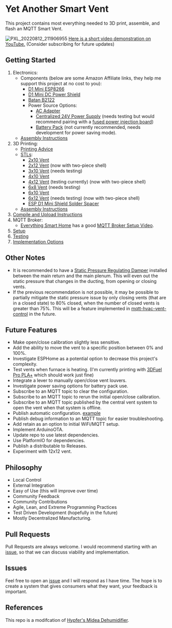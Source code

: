 # Yet Another Smart Vent

This project contains most everything needed to 3D print, assemble, and flash an MQTT Smart Vent.

![PXL_20220812_211906955](https://user-images.githubusercontent.com/4724577/184465351-95fdbfe1-2a6a-43a4-8e92-827d9840c7b6.jpg)
[Here is a short video demonstration on YouTube.](https://youtu.be/ANneINQjgso) 
(Consider subscribing for future updates)

## Getting Started
1. Electronics:
    - Components (below are some Amazon Affiliate links, they help me support this project at no cost to you):
        - [D1 Mini ESP8266](https://amzn.to/3AmQJJu)
        - [D1 Mini DC Power Shield](https://amzn.to/3AiCEwD)
        - [Batan B2122](https://www.adafruit.com/product/1450)
        - Power Source Options:
            - [AC Adapter](https://amzn.to/3Ctc5ri)
            - [Centralized 24V Power Supply](https://amzn.to/3Am2Er9) (needs testing but would recommend pairing with a [fused power injection board](https://www.holidaycoro.com/product-p/1308.htm))
            - [Battery Pack](https://amzn.to/3AHrQd2) (not currently recommended, needs development for power saving mode).
    - [Assembly Instructions](/docs/ELECTRONICS_ASSEMBLY.md)
2. 3D Printing:
    - [Printing Advice](/docs/VENT_PRINTING.md)
    - [STLs](https://www.printables.com/social/337332-tonyb/collections/241144):
        - [2x10 Vent](https://www.printables.com/model/259777-yet-another-smart-vent-2x10)
        - [2x12 Vent](https://www.printables.com/model/260300-yet-another-smart-vent-2x12) (now with two-piece shell)
        - [3x10 Vent](https://www.printables.com/model/262311-yet-another-smart-vent-3x10) (needs testing)
        - [4x10 Vent](https://www.printables.com/model/259241-yet-another-smart-vent-4x10)
        - [4x12 Vent](https://www.printables.com/model/259924-yet-another-smart-vent-4x12) (testing currently) (now with two-piece shell)
        - [6x8 Vent](https://www.printables.com/model/264778-yet-another-smart-vent-6x8) (needs testing)
        - [6x10 Vent](https://www.printables.com/model/259323-yet-another-smart-vent-6x10)
        - [6x12 Vent](https://www.printables.com/model/259622-yet-another-smart-vent-6x12) (needs testing) (now with two-piece shell)
        - [ESP D1 Mini Shield Solder Spacer](https://www.printables.com/model/259295-esp-d1-mini-shield-solder-spacer)
    - [Assembly Instructions](/docs/VENT_ASSEMBLY.md)
3. [Compile and Upload Instructions](/docs/COMPILE_AND_UPLOAD.md)
4. MQTT Broker:
    - [Everything Smart Home](https://www.youtube.com/c/EverythingSmartHome) has a good [MQTT Broker Setup Video](https://www.youtube.com/watch?v=dqTn-Gk4Qeo).
5. [Setup](/docs/SETUP.md)
6. [Testing](/docs/TESTING.md)
7. [Implementation Options](/docs/IMPLEMENTATION_OPTIONS.md)

## Other Notes
- It is recommended to have a [Static Pressure Regulating Damper](https://www.zonefirst.com/product/sprddd/) installed between the main return and the main plenum. This will even out the static pressure that changes in the ducting, from opening or closing vents.
- If the previous recommendation is not possible, it may be possible to partially mitigate the static pressure issue by only closing vents (that are in a closed state) to 80% closed, when the number of closed vents is greater than 75%. This will be a feature implemented in [mqtt-hvac-vent-control](https://github.com/TonyBrobston/mqtt-hvac-vent-control) in the future.

## Future Features
- Make open/close calibration slightly less sensitive.
- Add the ability to move the vent to a specific position between 0% and 100%.
- Investigate ESPHome as a potential option to decrease this project's complexity.
- Test vents when furnace is heating. (I'm currently printing with [3DFuel Pro PLA+](https://www.3dfuel.com/collections/pro-pla/products/pro-pla-midnight-black-1-75mm) which should work just fine)
- Integrate a lever to manually open/close vent louvers.
- Investigate power saving options for battery pack use.
- Subscribe to an MQTT topic to clear the configuration.
- Subscribe to an MQTT topic to rerun the initial open/close calibration.
- Subscribe to an MQTT topic published by the central vent system to open the vent when that system is offline.
- Publish automatic configuration. [example](https://github.com/Hypfer/esp8266-midea-dehumidifier/blob/ff869266c660657da25dc90e801d583ad34b6a8d/src/esp8266-midea-dehumidifier/esp8266-midea-dehumidifier.ino#L270)
- Publish debug information to an MQTT topic for easier troubleshooting.
- Add retain as an option to initial WiFi/MQTT setup.
- Implement ArduinoOTA.
- Update repo to use latest dependencies.
- Use PlatformIO for dependencies.
- Publish a distributable to Releases.
- Experiment with 12x12 vent.

## Philosophy
- Local Control
- External Integration
- Easy of Use (this will improve over time)
- Community Feedback
- Community Contributions
- Agile, Lean, and Extreme Programming Practices
- Test Driven Development (hopefully in the future)
- Mostly Decentralized Manufacturing.

## Pull Requests
Pull Requests are always welcome. I would recommend starting with an [issue](https://github.com/TonyBrobston/yet-another-smart-vent/issues), so that we can discuss viability and implementation.

## Issues
Feel free to open an [issue](https://github.com/TonyBrobston/yet-another-smart-vent/issues) and I will respond as I have time. The hope is to create a system that gives consumers what they want, your feedback is important. 

## References
This repo is a modifcation of [Hypfer's Midea Dehumidifier](https://github.com/Hypfer/esp8266-midea-dehumidifier).
